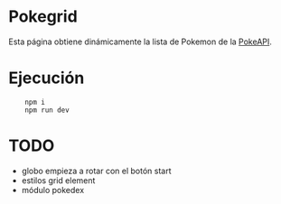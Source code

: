 # Pokegrid

Esta página obtiene dinámicamente la lista de Pokemon de la [PokeAPI](https://pokeapi.co/docs/v2).

# Ejecución
````
    npm i
    npm run dev
````


# TODO
- globo empieza a rotar con el botón start
- estilos grid element
- módulo pokedex